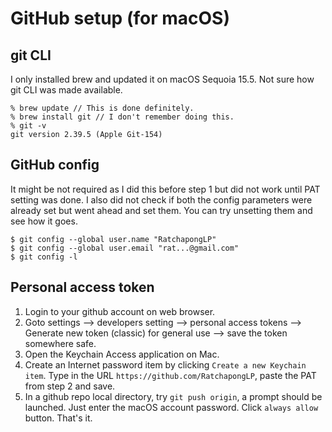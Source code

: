 # GitHub setup (for macOS)

## git CLI
I only installed brew and updated it on macOS Sequoia 15.5. Not sure how git CLI was made available.
```
% brew update // This is done definitely.
% brew install git // I don't remember doing this.
% git -v
git version 2.39.5 (Apple Git-154)
```

## GitHub config
It might be not required as I did this before step 1 but did not work until PAT setting was done.
I also did not check if both the config parameters were already set but went ahead and set them.
You can try unsetting them and see how it goes.
```
$ git config --global user.name "RatchapongLP"
$ git config --global user.email "rat...@gmail.com"
$ git config -l
```

## Personal access token
1. Login to your github account on web browser.
2. Goto settings --> developers setting --> personal access tokens --> 
Generate new token (classic) for general use --> save the token somewhere safe.
3. Open the Keychain Access application on Mac.
4. Create an Internet password item by clicking `Create a new Keychain item`. 
Type in the URL `https://github.com/RatchapongLP`, paste the PAT from step 2 and save.
5. In a github repo local directory, try `git push origin`, a prompt should be launched.
Just enter the macOS account password. Click `always allow` button. That's it.

